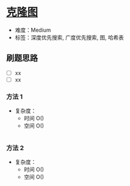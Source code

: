 # [克隆图](https://leetcode-cn.com/problems/clone-graph/)

- 难度：Medium
- 标签：深度优先搜索, 广度优先搜索, 图, 哈希表

## 刷题思路

- [ ] xx
- [ ] xx

### 方法 1

- 复杂度：
    - 时间 O()
    - 空间 O()

``` js

```

### 方法 2

- 复杂度：
    - 时间 O()
    - 空间 O()

``` js

```
